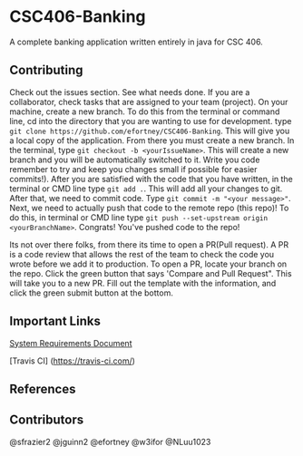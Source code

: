 # CSC406-Banking

A complete banking application written entirely in java for CSC 406.

## Contributing

Check out the issues section. See what needs done. If you are a collaborator, check tasks that are assigned to your team (project).
On your machine, create a new branch. To do this from the terminal or command line, cd into the directory that you are wanting to use 
for development. type `git clone https://github.com/efortney/CSC406-Banking`. This will give you a local copy of the application. 
From there you must create a new branch. In the terminal, type `git checkout -b <yourIssueName>`. This will create a new branch and 
you will be automatically switched to it. Write you code remember to try and keep you changes small if possible for easier commits!). After 
you are satisfied with the code that you have written, in the terminal or CMD line type `git add .`. This will add all your changes to git. After that, we need to commit code. Type `git commit -m "<your message>"`. Next, we 
need to actually push that code to the remote repo (this repo)! To do this, in terminal or CMD line type `git push --set-upstream origin <yourBranchName>`.
Congrats! You've pushed code to the repo! 

Its not over there folks, from there its time to open a PR(Pull request). A PR is a code review that allows the rest of the team to 
check the code you wrote before we add it to production. To open a PR, locate your branch on the repo. Click the green button that says 'Compare and Pull Request". 
This will take you to a new PR. Fill out the template with the information, and click the green submit button at the bottom. 

## Important Links

[System Requirements Document](https://docs.google.com/document/d/1kz9yxNWGxVx86ZwvyPG9IBhOVqDiWzWNiXMu-xa36Ps/edit)

[Travis CI] (https://travis-ci.com/)

## References 


## Contributors 

@sfrazier2
@jguinn2
@efortney
@w3ifor
@NLuu1023
